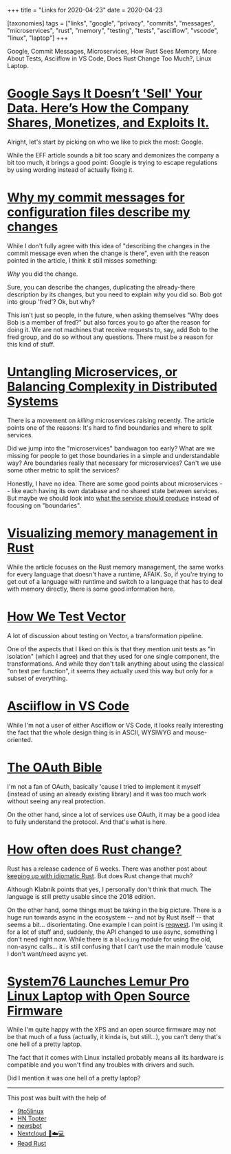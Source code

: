 +++
title = "Links for 2020-04-23"
date = 2020-04-23

[taxonomies]
tags = ["links", "google", "privacy", "commits", "messages", "microservices",
"rust", "memory", "testing", "tests", "asciiflow", "vscode", "linux",
"laptop"]
+++

Google, Commit Messages, Microservices, How Rust Sees Memory, More About
Tests, Asciiflow in VS Code, Does Rust Change Too Much?, Linux Laptop.
 
<!-- more -->

# [Google Says It Doesn’t 'Sell' Your Data. Here’s How the Company Shares, Monetizes, and Exploits It.](https://www.eff.org/deeplinks/2020/03/google-says-it-doesnt-sell-your-data-heres-how-company-shares-monetizes-and)

Alright, let's start by picking on who we like to pick the most: Google.

While the EFF article sounds a bit too scary and demonizes the company a bit
too much, it brings a good point: Google is trying to escape regulations by
using wording instead of actually fixing it.

# [Why my commit messages for configuration files describe my changes](https://utcc.utoronto.ca/~cks/space/blog/sysadmin/SysadminCommitMsgWhat)

While I don't fully agree with this idea of "describing the changes in the
commit message even when the change is there", even with the reason pointed in
the article, I think it still misses something:

_Why_ you did the change.

Sure, you can describe the changes, duplicating the already-there description
by its changes, but you need to explain _why_ you did so. Bob got into group
'fred'? Ok, but why? 

This isn't just so people, in the future, when asking themselves "Why does Bob
is a member of fred?" but also forces you to go after the reason for doing it.
We are not machines that receive requests to, say, add Bob to the fred group,
and do so without any questions. There must be a reason for this kind of
stuff.

# [Untangling Microservices, or Balancing Complexity in Distributed Systems](https://vladikk.com/2020/04/09/untangling-microservices/)

There is a movement on _killing_ microservices raising recently. The article
points one of the reasons: It's hard to find boundaries and where to split
services.

Did we jump into the "microservices" bandwagon too early? What are we missing
for people to get those boundaries in a simple and understandable way? Are
boundaries really that necessary for microservices? Can't we use some other
metric to split the services?

Honestly, I have no idea. There are some good points about microservices --
like each having its own database and no shared state between services. But
maybe we should look into [what the service should
produce](https://blog.juliobiason.me/code/microservices-artifact-input-state/)
instead of focusing on "boundaries".

# [Visualizing memory management in Rust](https://deepu.tech/memory-management-in-rust/)

While the article focuses on the Rust memory management, the same works for
every language that doesn't have a runtime, AFAIK. So, if you're trying to get
out of a language with runtime and switch to a language that has to deal with
memory directly, there is some good information here.

# [How We Test Vector](https://vector.dev/blog/how-we-test-vector/)

A lot of discussion about testing on Vector, a transformation pipeline.

One of the aspects that I liked on this is that they mention unit tests as "in
isolation" (which I agree) and that they used for one single component, the
transformations. And while they don't talk anything about using the classical
"on test per function", it seems they actually used this way but only for a
subset of everything.

# [Asciiflow in VS Code](https://github.com/zenghongtu/vscode-asciiflow2)

While I'm not a user of either Asciiflow or VS Code, it looks really
interesting the fact that the whole design thing is in ASCII, WYSIWYG and
mouse-oriented.

# [The OAuth Bible](https://github.com/Kong/mashape-oauth/blob/master/FLOWS.md)

I'm not a fan of OAuth, basically 'cause I tried to implement it myself
(instead of using an already existing library) and it was too much work
without seeing any real protection.

On the other hand, since a lot of services use OAuth, it may be a good idea to
fully understand the protocol. And that's what is here.

# [How often does Rust change?](https://words.steveklabnik.com/how-often-does-rust-change)

Rust has a release cadence of 6 weeks. There was another post about [keeping up with idiomatic
Rust](https://timidger.github.io/posts/i-cant-keep-up-with-idiomatic-rust/).
But does Rust change that much?

Although Klabnik points that yes, I personally don't think that much. The
language is still pretty usable since the 2018 edition.

On the other hand, some things must be taking in the big picture. There is a
huge run towards async in the ecosystem -- and not by Rust itself -- that
seems a bit... disorientating. One example I can point is
[reqwest](https://github.com/seanmonstar/reqwest). I'm using it for a lot of
stuff and, suddenly, the API changed to use async, something I don't need
right now. While there is a `blocking` module for using the old, non-async
calls... it is still confusing that I can't use the main module 'cause I don't
want/need async yet.

# [System76 Launches Lemur Pro Linux Laptop with Open Source Firmware](https://9to5linux.com/system76-launches-lemur-pro-linux-laptop-with-open-source-firmware)

While I'm quite happy with the XPS and an open source firmware may not be that
much of a fuss (actually, it kinda is, but still...), you can't deny that's
one hell of a pretty laptop.

The fact that it comes with Linux installed probably means all its hardware is
compatible and you won't find any troubles with drivers and such.

Did I mention it was one hell of a pretty laptop?

---

This post was built with the help of

* [9to5linux](https://floss.social/@9to5linux)
* [HN Tooter](https://mastodon.social/@hntooter)
* [newsbot](https://mastodon.social/@newsbot)
* [Nextcloud 📱☁️💻](https://mastodon.xyz/@nextcloud)
* [Read Rust](https://botsin.space/@readrust)
